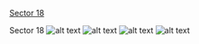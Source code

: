 [Sector 18](#sector18)

<a name = "sector18"></a>
Sector 18
![alt text](/images/HAT-P-32_Sector_18/HAT-P-32_Sector_18_a_TimeSeries.png)
![alt text](/images/HAT-P-32_Sector_18/HAT-P-32_Sector_18_b_FoldedLightCurve.png)
![alt text](/images/HAT-P-32_Sector_18/HAT-P-32_Sector_18_b_IndividualTransitsWithFit.png)
![alt text](/images/HAT-P-32_Sector_18/HAT-P-32_Sector_18_c_TimingResiduals.png)

